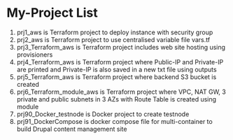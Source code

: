 # My-Project List
1. prj1_aws is Terraform project to deploy instance with security group
2. prj2_aws is Terraform project to use centralised variable file vars.tf
3. prj3_Terraform_aws is Terraform project includes web site hosting using provisioners
4. prj4_Terraform_aws is Terraform project where Public-IP and Private-IP are printed and Private-IP is also saved in a new txt file using outputs
5. prj5_Terraform_aws is Terraform project where backend S3 bucket is created
6. prj6_Terraform_module_aws is Terraform project where VPC, NAT GW, 3 private and public subnets in 3 AZs with Route Table is created using module
7. prj90_Docker_testnode is Docker project to create testnode
8. prj91_DockerCompose is docker compose file for multi-container to build Drupal content management site
